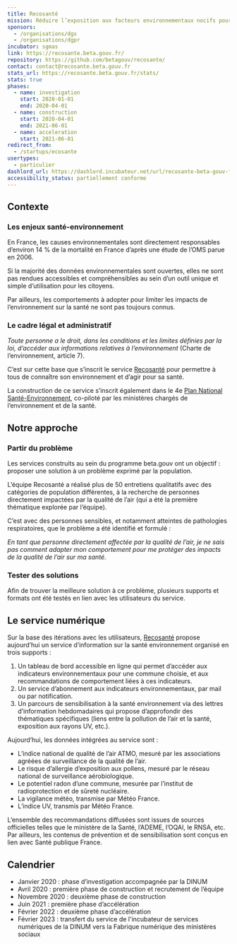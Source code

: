 ```yaml
---
title: Recosanté
mission: Réduire l’exposition aux facteurs environnementaux nocifs pour la santé
sponsors:
  - /organisations/dgs
  - /organisations/dgpr
incubator: sgmas
link: https://recosante.beta.gouv.fr/
repository: https://github.com/betagouv/recosante/
contact: contact@recosante.beta.gouv.fr
stats_url: https://recosante.beta.gouv.fr/stats/
stats: true
phases:
  - name: investigation
    start: 2020-01-01
    end: 2020-04-01
  - name: construction
    start: 2020-04-01
    end: 2021-06-01
  - name: acceleration
    start: 2021-06-01
redirect_from:
  - /startups/ecosante
usertypes:
  - particulier
dashlord_url: https://dashlord.incubateur.net/url/recosante-beta-gouv-fr/
accessibility_status: partiellement conforme
---
```

## Contexte

### Les enjeux santé-environnement

En France, les causes environnementales sont directement responsables d’environ 14 % de la mortalité en France d’après une étude de l’OMS parue en 2006.

Si la majorité des données environnementales sont ouvertes, elles ne sont pas rendues accessibles et compréhensibles au sein d’un outil unique et simple d’utilisation pour les citoyens.

Par ailleurs, les comportements à adopter pour limiter les impacts de l’environnement sur la santé ne sont pas toujours connus.

### Le cadre légal et administratif

*Toute personne a le droit, dans les conditions et les limites définies par la loi, d’accéder aux informations relatives à l’environnement* (Charte de l’environnement, article 7).

C’est sur cette base que s’inscrit le service [Recosanté](https://recosante.beta.gouv.fr/) pour permettre à tous de connaître son environnement et d’agir pour sa santé.

La construction de ce service s’inscrit également dans le 4e [Plan National Santé-Environnement](https://solidarites-sante.gouv.fr/sante-et-environnement/les-plans-nationaux-sante-environnement/article/plan-national-sante-environnement-4-pnse-4-mon-environnement-ma-sante-2020-2024), co-piloté par les ministères chargés de l’environnement et de la santé. 

## Notre approche

### Partir du problème

Les services construits au sein du programme beta.gouv ont un objectif : proposer une solution à un problème exprimé par la population.

L’équipe Recosanté a réalisé plus de 50 entretiens qualitatifs avec des catégories de population différentes, à la recherche de personnes directement impactées par la qualité de l’air (qui a été la première thématique explorée par l’équipe).

C’est avec des personnes sensibles, et notamment atteintes de pathologies respiratoires, que le problème a été identifié et formulé : 

*En tant que personne directement affectée par la qualité de l’air, je ne sais pas comment adapter mon comportement pour me protéger des impacts de la qualité de l’air sur ma santé.*

### Tester des solutions

Afin de trouver la meilleure solution à ce problème, plusieurs supports et formats ont été testés en lien avec les utilisateurs du service.

## Le service numérique

Sur la base des itérations avec les utilisateurs, [Recosanté](https://recosante.beta.gouv.fr/) propose aujourd’hui un service d’information sur la santé environnement organisé en trois supports : 

1. Un tableau de bord accessible en ligne qui permet d’accéder aux indicateurs environnementaux pour une commune choisie, et aux recommandations de comportement liées à ces indicateurs.
2. Un service d’abonnement aux indicateurs environnementaux, par mail ou par notification.
3. Un parcours de sensibilisation à la santé environnement via des lettres d’information hebdomadaires qui propose d’approfondir des thématiques spécifiques (liens entre la pollution de l’air et la santé, exposition aux rayons UV, etc.).

Aujourd’hui, les données intégrées au service sont :

- L’indice national de qualité de l’air ATMO, mesuré par les associations agréées de surveillance de la qualité de l’air.
- Le risque d’allergie d’exposition aux pollens, mesuré par le réseau national de surveillance aérobiologique.
- Le potentiel radon d’une commune, mesurée par l’institut de radioprotection et de sûreté nucléaire.
- La vigilance météo, transmise par Météo France.
- L’indice UV, transmis par Météo France.

L’ensemble des recommandations diffusées sont issues de sources officielles telles que le ministère de la Santé, l’ADEME, l’OQAI, le RNSA, etc. Par ailleurs, les contenus de prévention et de sensibilisation sont conçus en lien avec Santé publique France.

## Calendrier

* Janvier 2020 : phase d’investigation accompagnée par la DINUM
* Avril 2020 : première phase de construction et recrutement de l’équipe
* Novembre 2020 : deuxième phase de construction
* Juin 2021 : première phase d’accélération
* Février 2022 : deuxième phase d’accélération
* Février 2023 : transfert du service de l'incubateur de services numériques de la DINUM vers la Fabrique numérique des ministères sociaux


